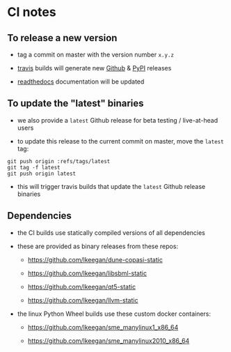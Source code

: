 # CI notes

## To release a new version

- tag a commit on master with the version number `x.y.z`

- [travis](https://travis-ci.org/lkeegan/spatial-model-editor) builds will generate new [Github](https://github.com/lkeegan/spatial-model-editor/releases) & [PyPI](https://pypi.org/project/sme/) releases

- [readthedocs](https://spatial-model-editor.readthedocs.io) documentation will be updated

## To update the "latest" binaries

- we also provide a `latest` Github release for beta testing / live-at-head users

- to update this release to the current commit on master, move the `latest` tag:

```
git push origin :refs/tags/latest
git tag -f latest
git push origin latest
```

- this will trigger travis builds that update the `latest` Github release binaries

## Dependencies

- the CI builds use statically compiled versions of all dependencies

- these are provided as binary releases from these repos:

  - <https://github.com/lkeegan/dune-copasi-static>

  - <https://github.com/lkeegan/libsbml-static>

  - <https://github.com/lkeegan/qt5-static>

  - <https://github.com/lkeegan/llvm-static>

- the linux Python Wheel builds use these custom docker containers:

  - <https://github.com/lkeegan/sme_manylinux1_x86_64>

  - <https://github.com/lkeegan/sme_manylinux2010_x86_64>
